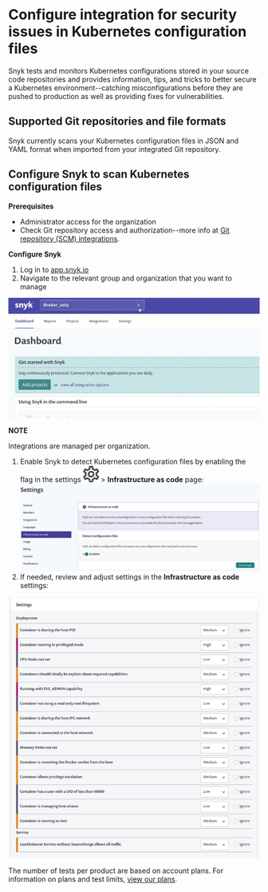 # Configure integration for security issues in Kubernetes configuration files

Snyk tests and monitors Kubernetes configurations stored in your source code repositories and provides information, tips, and tricks to better secure a Kubernetes environment--catching misconfigurations before they are pushed to production as well as providing fixes for vulnerabilities.

## Supported Git repositories and file formats

Snyk currently scans your Kubernetes configuration files in JSON and YAML format when imported from your integrated Git repository.

## Configure Snyk to scan Kubernetes configuration files

**Prerequisites**

* Administrator access for the organization
* Check Git repository access and authorization--more info at [Git repository \(SCM\) integrations](https://support.snyk.io/hc/en-us/sections/360001138098-Git-repository-SCM-integrations).

**Configure Snyk**

1. Log in to [app.snyk.io](https://app.snyk.io/)
2. Navigate to the relevant group and organization that you want to manage

![AddProjectMenu.gif](../../.gitbook/assets/add-artifactory-images%20%281%29%20%282%29%20%281%29.gif)

**NOTE**

Integrations are managed per organization.

1. Enable Snyk to detect Kubernetes configuration files by enabling the flag in the settings ![cog\_icon.png](../../.gitbook/assets/cog_icon.png) &gt; **Infrastructure as code** page: ![Screenshot\_2020-08-18\_at\_17.29.49.png](../../.gitbook/assets/screenshot_2020-08-18_at_17.29.49.png)
2. If needed, review and adjust settings in the **Infrastructure as code** settings:

![Configure-Policies.png](../../.gitbook/assets/uuid-34af73f5-ffde-39bb-ffa4-364884089b2e-en.png)

The number of tests per product are based on account plans. For information on plans and test limits, [view our plans](https://snyk.io/plans/).

